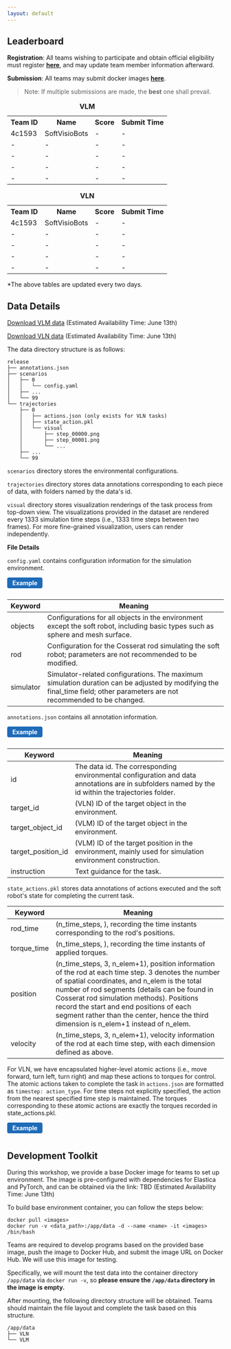 ```yaml
---
layout: default
---
```


<!-- # RoboSoft'25: The 1st International Workshop on Vision-Language in Soft Robot -->

## Leaderboard

**Registration**: 
All teams wishing to participate and obtain official eligibility must register [**here**](https://docs.google.com/forms/d/e/1FAIpQLSfB8juyzKzP6jKH_FEaU1uvsNvvtUHRSvgDkfoKe7vgLzBywA/viewform?usp=dialog), and may update team member information afterward. 

**Submission**: All teams may submit docker images [**here**](https://docs.google.com/forms/d/e/1FAIpQLSf6Nyh0vGb96X2tio6RIXlFlZ0eD95sv6HYVG9OAd411RxCzw/viewform?usp=header).
>Note: If multiple submissions are made, the **best** one shall prevail.

<table>
    <caption><b>VLM</b></caption>
    <tr>
      <th>Team ID</th>
      <th>Name</th>
      <th>Score</th>
      <th>Submit Time</th>
    </tr>
    <tr>
      <td>4c1593</td>
      <td>SoftVisioBots</td>
      <td>-</td>
      <td>-</td>
    </tr>
    <tr>
      <td>-</td>
      <td>-</td>
      <td>-</td>
      <td>-</td>
    </tr>
    <tr>
      <td>-</td>
      <td>-</td>
      <td>-</td>
      <td>-</td>
    </tr>
    <tr>
      <td>-</td>
      <td>-</td>
      <td>-</td>
      <td>-</td>
    </tr>
    <tr>
      <td>-</td>
      <td>-</td>
      <td>-</td>
      <td>-</td>
    </tr>
</table>

<table>
    <caption><b>VLN</b></caption>
    <tr>
      <th>Team ID</th>
      <th>Name</th>
      <th>Score</th>
      <th>Submit Time</th>
    </tr>
    <tr>
      <td>4c1593</td>
      <td>SoftVisioBots</td>
      <td>-</td>
      <td>-</td>
    </tr>
    <tr>
      <td>-</td>
      <td>-</td>
      <td>-</td>
      <td>-</td>
    </tr>
    <tr>
      <td>-</td>
      <td>-</td>
      <td>-</td>
      <td>-</td>
    </tr>
    <tr>
      <td>-</td>
      <td>-</td>
      <td>-</td>
      <td>-</td>
    </tr>
    <tr>
      <td>-</td>
      <td>-</td>
      <td>-</td>
      <td>-</td>
    </tr>
</table>


*The above tables are updated every two days.

## Data Details

[Download VLM data]() (Estimated Availability Time: June 13th)

[Download VLN data]() (Estimated Availability Time: June 13th)

The data directory structure is as follows:
```plaintext
release
├── annotations.json
├── scenarios
│   ├── 0
│   │   └── config.yaml
│   ├── ...
│   └── 99
└── trajectories
    ├── 0
    │   ├── actions.json (only exists for VLN tasks)
    │   ├── state_action.pkl
    │   └── visual
    │       ├── step_00000.png
    │       ├── step_00001.png
    │       └── ...
    ├── ...
    └── 99
```

`scenarios` directory stores the environmental configurations.

`trajectories` directory stores data annotations corresponding to each piece of data, with folders named by the data's id. 

`visual` directory stores visualization renderings of the task process from top-down view. The visualizations provided in the dataset are rendered every 1333 simulation time steps (i.e., 1333 time steps between two frames). For more fine-grained visualization, users can render independently. 

**File Details**

`config.yaml` contains configuration information for the simulation environment.
<details>
<summary class="example-btn">Example</summary>

<pre><code class="language-yaml">objects:
- center:
  - 0.4863890172516796
  - 0.2153593989325976
  - 3.1806980291836973
  color: ''
  mesh_path: ./assets/cylinder.stl
  scale:
  - 0.215
  - 0.215
  - 0.215
  shape: cylinder
  type: mesh_surface
- center:
  - 2.8291035111323892
  - 0.23340298631651013
  - 4.21278268891604
  density: 1.0
  radius: 0.23340298631651013
  type: sphere

rod:
  base_length: 0.5
  base_radius: 0.025
  density: 1000
  direction:
  - 0.0
  - 0.0
  - 1.0
  n_elem: 20
  normal:
  - 0.0
  - 1.0
  - 0.0
  poisson_ratio: 0.5
  start:
  - 0.0
  - 0.0
  - 0.0
  youngs_modulus: 10000000
simulator:
  collect_data: true
  final_time: 10.0
  rendering_fps: 15
  time_step: 5.0e-05
  update_interval: 1
</code></pre>
</details>

| Keyword   | Meaning                                                                                                                                                                  |
| --------- | ------------------------------------------------------------------------------------------------------------------------------------------------------------------------ |
| objects   | Configurations for all objects in the environment except the soft robot, including basic types such as sphere and mesh surface.                                          |
| rod       | Configuration for the Cosserat rod simulating the soft robot; parameters are not recommended to be modified.                                                             |
| simulator | Simulator-related configurations. The maximum simulation duration can be adjusted by modifying the final_time field; other parameters are not recommended to be changed. |

`annotations.json` contains all annotation information.

<details>
<summary class="example-btn">Example</summary>

<pre><code class="language-json">// VLM
[
    {
        "id": 0,
        "target_object_id": 5,
        "target_position_id": 6,
        "instruction": "Pick up the basketball and place it in the gray zone."
    },
    {
        "id": 1,
        "target_object_id": 5,
        "target_position_id": 6,
        "instruction": "Pick up the red book and place it in the gray zone."
    }
]
// VLN
[
    {
        "id": 0,
        "target_id": 10,
        "description": "Explore the environment and find: indigo hemisphere, remember to carefully cross any potential obstacles."
    },
    {
        "id": 1,
        "target_id": 10,
        "description": "Navigate to: red cone, ensuring you avoid all obstacles to arrive safely."
    }
]

</code></pre>
</details>

| Keyword     | Meaning |
| ----------- | ---------|
| id          | The data id. The corresponding environmental configuration and data annotations are in subfolders named by the id within the trajectories folder. |
| target_id   | (VLN) ID of the target object in the environment.|
| target_object_id   | (VLM) ID of the target object in the environment.|
| target_position_id   | (VLM) ID of the target position in the environment, mainly used for simulation environment construction.|
| instruction | Text guidance for the task. |

`state_actions.pkl` stores data annotations of actions executed and the soft robot's state for completing the current task.

| Keyword     | Meaning  |
| ----------- | --------------------|
| rod_time    | (n_time_steps, ), recording the time instants corresponding to the rod's positions. |
| torque_time | (n_time_steps, ), recording the time instants of applied torques.  |
| position    | (n_time_steps, 3, n_elem+1), position information of the rod at each time step. 3 denotes the number of spatial coordinates, and n_elem is the total number of rod segments (details can be found in Cosserat rod simulation methods). Positions record the start and end positions of each segment rather than the center, hence the third dimension is n_elem+1 instead of n_elem. |
| velocity    | (n_time_steps, 3, n_elem+1), velocity information of the rod at each time step, with each dimension defined as above. |

For VLN, we have encapsulated higher-level atomic actions (i.e., move forward, turn left, turn right) and map these actions to torques for control. The atomic actions taken to complete the task in `actions.json` are formatted as `timestep: action_type`. For time steps not explicitly specified, the action from the nearest specified time step is maintained. The torques corresponding to these atomic actions are exactly the torques recorded in state_actions.pkl.

<details>
<summary class="example-btn">Example</summary>

<pre><code class="language-json">{"9000": 1, "43000": 2, "49000": 1}
</code></pre>
</details>

<style>
.example-btn {
  display: inline-block;
  padding: 4px 12px;
  background: #1e6bb8;
  color: #fff;
  border: none;
  border-radius: 4px;
  font-weight: bold;
  cursor: pointer;
  font-size: 1em;
  margin-bottom: 10px;
}
details[open] .example-btn {
  background: #005a9e;
}
</style>

## Development Toolkit

During this workshop, we provide a base Docker image for teams to set up environment. The image is pre-configured with dependencies for Elastica and PyTorch, and can be obtained via the link: TBD (Estimated Availability Time: June 13th)

To build base environment container, you can follow the steps below:
```
docker pull <images>
docker run -v <data_path>:/app/data -d --name <name> -it <images> /bin/bash
```

Teams are required to develop programs based on the provided base image, push the image to Docker Hub, and submit the image URL on Docker Hub. We will use this image for testing.

Specifically, we will mount the test data into the container directory `/app/data` via `docker run -v`, so **please ensure the `/app/data` directory in the image is empty.**

After mounting, the following directory structure will be obtained. Teams should maintain the file layout and complete the task based on this structure.

```plaintext
/app/data
├── VLN
└── VLM
```

<style>
details summary {
  list-style: revert;
  cursor: pointer;
}
</style>